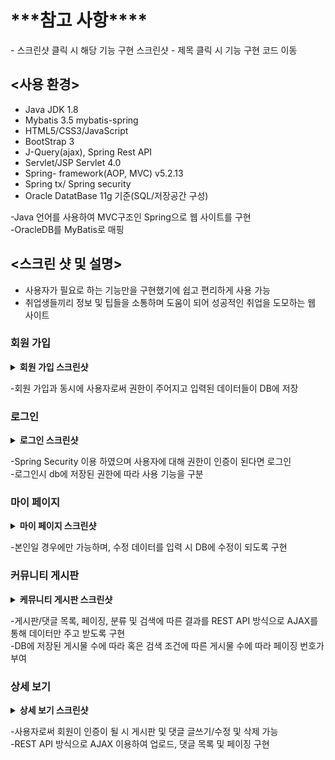 <h1>***참고 사항****</h1>
- 스크린샷 클릭 시 해당 기능 구현 스크린샷
- 제목 클릭 시 기능 구현 코드 이동


## <사용 환경>
- Java JDK 1.8
- Mybatis 3.5 mybatis-spring
- HTML5/CSS3/JavaScript
- BootStrap 3
- J-Query(ajax), Spring Rest API
- Servlet/JSP Servlet 4.0
- Spring- framework(AOP, MVC)  v5.2.13
- Spring tx/ Spring security
- Oracle DatatBase 11g 기준(SQL/저장공간 구성)

-Java 언어를 사용하여 MVC구조인 Spring으로 웹 사이트를 구현   
-OracleDB를  MyBatis로 매핑

## <스크린 샷 및 설명>

- 사용자가 필요로 하는 기능만을 구현했기에 쉽고 편리하게 사용 가능
- 취업생들끼리 정보 및 팁들을 소통하며 도움이 되어 성공적인 취업을 도모하는 웹 사이트

<h3>회원 가입</h3>
<details close>
  <summary> 
    <b>회원 가입 스크린샷</b><br>
  </summary>

![image](https://user-images.githubusercontent.com/66732896/112924723-a151cf00-914b-11eb-85ce-d642ade15111.png)

</details>

-회원 가입과 동시에 사용자로써 권한이 주어지고 입력된 데이터들이 DB에 저장


<h3>로그인</h3>
<details close>
  <summary> 
    <b>로그인 스크린샷</b><br>
  </summary>
  
![image](https://user-images.githubusercontent.com/66732896/112925056-32c14100-914c-11eb-97ce-58ee051ac3aa.png)

</details>

-Spring Security 이용 하였으며 사용자에 대해 권한이 인증이 된다면 로그인   
-로그인시 db에 저장된 권한에 따라 사용 기능을 구분

<h3>마이 페이지</h3>
<details close>
  <summary> 
    <b>마이 페이지 스크린샷</b><br>
  </summary>
  
![image](https://user-images.githubusercontent.com/66732896/112925199-7156fb80-914c-11eb-99a2-085ca20e6409.png)

</details>

-본인일 경우에만 가능하며, 수정 데이터를 입력 시 DB에 수정이 되도록 구현

<h3>커뮤니티 게시판</h3>
<details close>
  <summary> 
    <b>케뮤니티 게시판 스크린샷</b><br>
  </summary>
<게시물 목록 조회>

![image](https://user-images.githubusercontent.com/66732896/112925344-af541f80-914c-11eb-8da1-8e1672048780.png)

<페이지 2로 목록 조회>

![image](https://user-images.githubusercontent.com/66732896/112925549-00fcaa00-914d-11eb-963e-5c50c1621745.png)

<Info 로만 조회 시>

![image](https://user-images.githubusercontent.com/66732896/112925483-e88c8f80-914c-11eb-939c-bd2e6e992e19.png)

</details>

-게시판/댓글 목록, 페이징, 분류 및 검색에 따른 결과를 REST API 방식으로 AJAX를 통해 데이터만 주고 받도록 구현   
-DB에 저장된 게시물 수에 따라 혹은 검색 조건에 따른 게시물 수에 따라 페이징 번호가 부여


<h3>상세 보기</h3> 

<details close>
  <summary> 
    <b>상세 보기 스크린샷</b><br>
  </summary>

  ![image](https://user-images.githubusercontent.com/66732896/112926119-f098ff00-914d-11eb-85ef-a9741d910ff0.png)

</details>

-사용자로써 회원이 인증이 될 시 게시판 및 댓글 글쓰기/수정 및 삭제 가능   
-REST API 방식으로 AJAX 이용하여 업로드, 댓글 목록 및 페이징 구현



